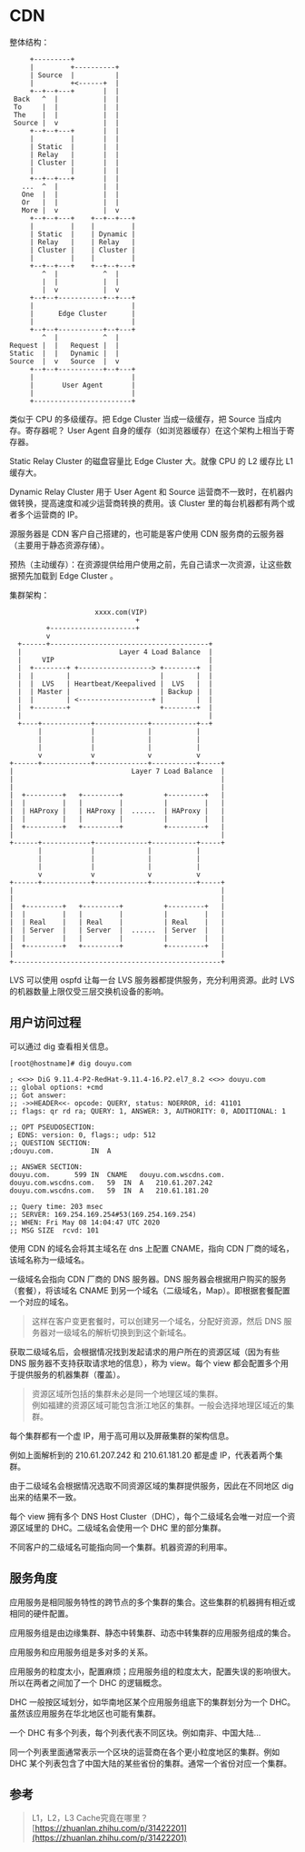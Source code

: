 # CDN


整体结构：  

```
     +---------+
     |         +----------+
     | Source  |          |
     |         +<------+  |
     +--+--+---+       |  |
 Back   ^  |           |  |
 To     |  |           |  |
 The    |  |           |  |
 Source |  v           |  |
     +--+--+---+       |  |
     |         |       |  |
     | Static  |       |  |
     | Relay   |       |  |
     | Cluster |       |  |
     |         |       |  |
     +--+--+---+       |  |
   ...  ^  |           |  |
   One  |  |           |  |
   Or   |  |           |  |
   More |  v           |  v
     +--+--+---+    +--+--+---+
     |         |    |         |
     | Static  |    | Dynamic |
     | Relay   |    | Relay   |
     | Cluster |    | Cluster |
     |         |    |         |
     +--+--+---+    +--+--+---+
        ^  |           ^  |
        |  |           |  |
        |  v           |  v
     +--+--+-----------+--+---+
     |                        |
     |      Edge Cluster      |
     |                        |
     +--+--+-----------+--+---+
        ^  |           ^  |
Request |  |   Request |  |
Static  |  |   Dynamic |  |
Source  |  v   Source  |  v
     +--+--+-----------+--+---+
     |                        |
     |       User Agent       |
     |                        |
     +------------------------+
```

类似于 CPU 的多级缓存。把 Edge Cluster 当成一级缓存，把 Source 当成内存。寄存器呢？ User Agent 自身的缓存（如浏览器缓存）在这个架构上相当于寄存器。

Static Relay Cluster 的磁盘容量比 Edge Cluster 大。就像 CPU 的 L2 缓存比 L1 缓存大。  

Dynamic Relay Cluster 用于 User Agent 和 Source 运营商不一致时，在机器内做转换，提高速度和减少运营商转换的费用。该 Cluster 里的每台机器都有两个或者多个运营商的 IP。

源服务器是 CDN 客户自己搭建的，也可能是客户使用 CDN 服务商的云服务器（主要用于静态资源存储）。

预热（主动缓存）：在资源提供给用户使用之前，先自己请求一次资源，让这些数据预先加载到 Edge Cluster 。

集群架构：  

```
                     xxxx.com(VIP)
                               +
         +---------------------+
         v
  +------+---------------------------------------+
  |                        Layer 4 Load Balance  |
  |     VIP                                      |
  |  +--------+ +------------------> +--------+  |
  |  |        |                      |        |  |
  |  |  LVS   | Heartbeat/Keepalived |  LVS   |  |
  |  | Master |                      | Backup |  |
  |  |        | <------------------+ |        |  |
  |  +--------+                      +--------+  |
  |                                              |
  +----+------------+-------------+-----------+--+
       |            |             |           |
       |            |             |           |
       |            |             |           |
       v            v             v           v
+------+------------+-------------+-----------+-----+
|                             Layer 7 Load Balance  |
|                                                   |
|                                                   |
|  +---------+   +---------+          +---------+   |
|  |         |   |         |          |         |   |
|  | HAProxy |   | HAProxy |  ......  | HAProxy |   |
|  |         |   |         |          |         |   |
|  +---------+   +---------+          +---------+   |
|                                                   |
+------+------------+-------------+-----------+-----+
       |            |             |           |
       |            |             |           |
       |            |             |           |
       v            v             v           v
+------+------------+-------------+-----------+-----+
|                                                   |
|                                                   |
|  +---------+   +---------+          +---------+   |
|  |         |   |         |          |         |   |
|  | Real    |   | Real    |          | Real    |   |
|  | Server  |   | Server  |  ......  | Server  |   |
|  |         |   |         |          |         |   |
|  +---------+   +---------+          +---------+   |
|                                                   |
+---------------------------------------------------+
```

LVS 可以使用 ospfd 让每一台 LVS 服务器都提供服务，充分利用资源。此时 LVS 的机器数量上限仅受三层交换机设备的影响。

## 用户访问过程  

可以通过 dig 查看相关信息。  

```
[root@hostname]# dig douyu.com

; <<>> DiG 9.11.4-P2-RedHat-9.11.4-16.P2.el7_8.2 <<>> douyu.com
;; global options: +cmd
;; Got answer:
;; ->>HEADER<<- opcode: QUERY, status: NOERROR, id: 41101
;; flags: qr rd ra; QUERY: 1, ANSWER: 3, AUTHORITY: 0, ADDITIONAL: 1

;; OPT PSEUDOSECTION:
; EDNS: version: 0, flags:; udp: 512
;; QUESTION SECTION:
;douyu.com.			IN	A

;; ANSWER SECTION:
douyu.com.		599	IN	CNAME	douyu.com.wscdns.com.
douyu.com.wscdns.com.	59	IN	A	210.61.207.242
douyu.com.wscdns.com.	59	IN	A	210.61.181.20

;; Query time: 203 msec
;; SERVER: 169.254.169.254#53(169.254.169.254)
;; WHEN: Fri May 08 14:04:47 UTC 2020
;; MSG SIZE  rcvd: 101
```

使用 CDN 的域名会将其主域名在 dns 上配置 CNAME，指向 CDN 厂商的域名，该域名称为一级域名。  

一级域名会指向 CDN 厂商的 DNS 服务器。DNS 服务器会根据用户购买的服务（套餐），将该域名 CNAME 到另一个域名（二级域名，Map）。即根据套餐配置一个对应的域名。  

> 这样在客户变更套餐时，可以创建另一个域名，分配好资源，然后 DNS 服务器对一级域名的解析切换到到这个新域名。  

获取二级域名后，会根据情况找到发起请求的用户所在的资源区域（因为有些 DNS 服务器不支持获取请求地的信息），称为 view。每个 view 都会配置多个用于提供服务的机器集群（覆盖）。  

> 资源区域所包括的集群未必是同一个地理区域的集群。  
> 例如福建的资源区域可能包含浙江地区的集群。一般会选择地理区域近的集群。

每个集群都有一个虚 IP，用于高可用以及屏蔽集群的架构信息。   

例如上面解析到的 210.61.207.242 和 210.61.181.20 都是虚 IP，代表着两个集群。

由于二级域名会根据情况选取不同资源区域的集群提供服务，因此在不同地区 dig 出来的结果不一致。

每个 view 拥有多个 DNS Host Cluster（DHC），每个二级域名会唯一对应一个资源区域里的 DHC。二级域名会使用一个 DHC 里的部分集群。

不同客户的二级域名可能指向同一个集群。机器资源的利用率。

## 服务角度  

应用服务是相同服务特性的跨节点的多个集群的集合。这些集群的机器拥有相近或相同的硬件配置。  

应用服务组是由边缘集群、静态中转集群、动态中转集群的应用服务组成的集合。  

应用服务和应用服务组是多对多的关系。  

应用服务的粒度太小，配置麻烦；应用服务组的粒度太大，配置失误的影响很大。所以在两者之间加了一个 DHC 的逻辑概念。  

DHC 一般按区域划分，如华南地区某个应用服务组底下的集群划分为一个 DHC。虽然该应用服务在华北地区也可能有集群。

一个 DHC 有多个列表，每个列表代表不同区块。例如南非、中国大陆...   

同一个列表里面通常表示一个区块的运营商在各个更小粒度地区的集群。例如 DHC 某个列表包含了中国大陆的某些省份的集群。通常一个省份对应一个集群。

## 参考  

> L1，L2，L3 Cache究竟在哪里？   
> [https://zhuanlan.zhihu.com/p/31422201](https://zhuanlan.zhihu.com/p/31422201)  


